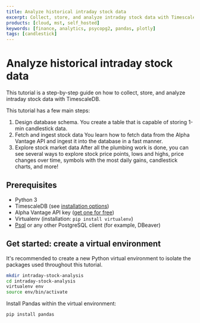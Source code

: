 ```yaml
---
title: Analyze historical intraday stock data
excerpt: Collect, store, and analyze intraday stock data with TimescaleDB
products: [cloud, mst, self_hosted]
keywords: [finance, analytics, psycopg2, pandas, plotly]
tags: [candlestick]
---
```


# Analyze historical intraday stock data

This tutorial is a step-by-step guide on how to collect, store, and analyze intraday stock data
with TimescaleDB.

This tutorial has a few main steps:

1.  Design database schema.
    You create a table that is capable of storing 1-min candlestick data.
1.  Fetch and ingest stock data
    You learn how to fetch data from the Alpha Vantage API and ingest it into the database in a fast manner.
1.  Explore stock market data
    After all the plumbing work is done, you can see several ways to explore stock price points, lows and highs, price changes over time, symbols with the most daily gains, candlestick charts, and more!

## Prerequisites

*   Python 3
*   TimescaleDB (see [installation options][install-timescale])
*   Alpha Vantage API key ([get one for free][alpha-vantage-apikey])
*   Virtualenv (installation: `pip install virtualenv`)
*   [Psql][psql-install] or any other PostgreSQL client (for example, DBeaver)

## Get started: create a virtual environment

It's recommended to create a new Python virtual environment to isolate the packages used
throughout this tutorial.

```bash
mkdir intraday-stock-analysis
cd intraday-stock-analysis
virtualenv env
source env/bin/activate
```

Install Pandas within the virtual environment:

```bash
pip install pandas
```

[alpha-vantage-apikey]: https://www.alphavantage.co/support/#api-key
[design-schema]: /tutorials/:currentVersion:/analyze-intraday-stocks/design-schema
[explore]: /tutorials/:currentVersion:/analyze-intraday-stocks/explore-stocks-data
[fetch-ingest]: /tutorials/:currentVersion:/analyze-intraday-stocks/fetch-and-ingest
[install-timescale]: /getting-started/latest/
[psql-install]: /use-timescale/:currentVersion:/connecting/psql
